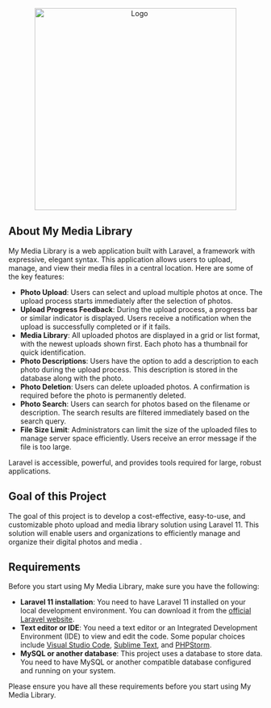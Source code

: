 <p align="center"><img src="https://encrypted-tbn3.gstatic.com/images?q=tbn:ANd9GcTbK7DiM9MGrS8Ae6AUaqTsHqHgKh6f38vX3LKNbQ5UIIalL87P" width="400" alt="Logo"></p>


## About My Media Library

My Media Library is a web application built with Laravel, a framework with expressive, elegant syntax. This application allows users to upload, manage, and view their media files in a central location. Here are some of the key features:

- **Photo Upload**: Users can select and upload multiple photos at once. The upload process starts immediately after the selection of photos.
- **Upload Progress Feedback**: During the upload process, a progress bar or similar indicator is displayed. Users receive a notification when the upload is successfully completed or if it fails.
- **Media Library**: All uploaded photos are displayed in a grid or list format, with the newest uploads shown first. Each photo has a thumbnail for quick identification.
- **Photo Descriptions**: Users have the option to add a description to each photo during the upload process. This description is stored in the database along with the photo.
- **Photo Deletion**: Users can delete uploaded photos. A confirmation is required before the photo is permanently deleted.
- **Photo Search**: Users can search for photos based on the filename or description. The search results are filtered immediately based on the search query.
- **File Size Limit**: Administrators can limit the size of the uploaded files to manage server space efficiently. Users receive an error message if the file is too large.

Laravel is accessible, powerful, and provides tools required for large, robust applications.

## Goal of this Project

The goal of this project is to develop a cost-effective, easy-to-use, and customizable photo upload and media library solution using Laravel 11. This solution will enable users and organizations to efficiently manage and organize their digital photos and media .

## Requirements

Before you start using My Media Library, make sure you have the following:

- **Laravel 11 installation**: You need to have Laravel 11 installed on your local development environment. You can download it from the [official Laravel website](https://laravel.com).
- **Text editor or IDE**: You need a text editor or an Integrated Development Environment (IDE) to view and edit the code. Some popular choices include [Visual Studio Code](https://code.visualstudio.com/), [Sublime Text](https://www.sublimetext.com/), and [PHPStorm](https://www.jetbrains.com/phpstorm/).
- **MySQL or another database**: This project uses a database to store data. You need to have MySQL or another compatible database configured and running on your system.

Please ensure you have all these requirements before you start using My Media Library.




